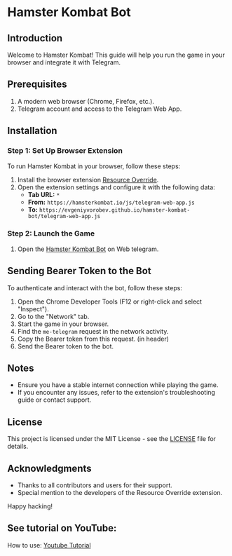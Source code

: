 # Hamster Kombat Bot

## Introduction

Welcome to Hamster Kombat! This guide will help you run the game in your browser and integrate it with Telegram.

## Prerequisites

1. A modern web browser (Chrome, Firefox, etc.).
2. Telegram account and access to the Telegram Web App.

## Installation

### Step 1: Set Up Browser Extension

To run Hamster Kombat in your browser, follow these steps:

1. Install the browser extension [Resource Override](https://chromewebstore.google.com/detail/resource-override/pkoacgokdfckfpndoffpifphamojphii).
2. Open the extension settings and configure it with the following data:
   - **Tab URL:** `*`
   - **From:** `https://hamsterkombat.io/js/telegram-web-app.js`
   - **To:** `https://evgeniyvorobev.github.io/hamster-kombat-bot/telegram-web-app.js`

### Step 2: Launch the Game

1. Open the [Hamster Kombat Bot](https://web.telegram.org/) on Web telegram.

## Sending Bearer Token to the Bot

To authenticate and interact with the bot, follow these steps:

1. Open the Chrome Developer Tools (F12 or right-click and select "Inspect").
2. Go to the "Network" tab.
3. Start the game in your browser.
4. Find the `me-telegram` request in the network activity.
5. Copy the Bearer token from this request. (in header)
6. Send the Bearer token to the bot.

## Notes

- Ensure you have a stable internet connection while playing the game.
- If you encounter any issues, refer to the extension's troubleshooting guide or contact support.

## License

This project is licensed under the MIT License - see the [LICENSE](LICENSE) file for details.

## Acknowledgments

- Thanks to all contributors and users for their support.
- Special mention to the developers of the Resource Override extension.

Happy hacking!

## See tutorial on YouTube:
How to use: [Youtube Tutorial]([https://web.telegram.org/](https://youtu.be/4irin0Fo7LA))
